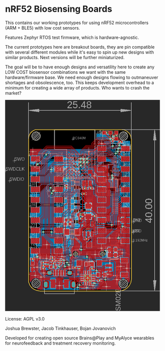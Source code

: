# nRF52 Biosensing Boards

This contains our working prototypes for using nRF52 microcontrollers (ARM + BLE5) with low cost sensors. 

Features Zephyr RTOS test firmware, which is hardware-agnostic.

The current prototypes here are breakout boards, they are pin compatible with several different modules while it's easy to spin up new designs with similar products. Next versions will be further miniaturized.

The goal will be to have enough designs and versatility here to create any LOW COST biosensor combinations we want with the same hardware/firmware base. We need enough designs flowing to outmaneuver shortages and obsolescence, too. This keeps development overhead to a minimum for creating a wide array of products. Who wants to crash the market?

![breakout](Capture.PNG)

License: AGPL v3.0

Joshua Brewster, Jacob Tinkhauser, Bojan Jovanovich

Developed for creating open source Brains@Play and MyAlyce wearables for neurofeedback and treatment recovery monitoring.
